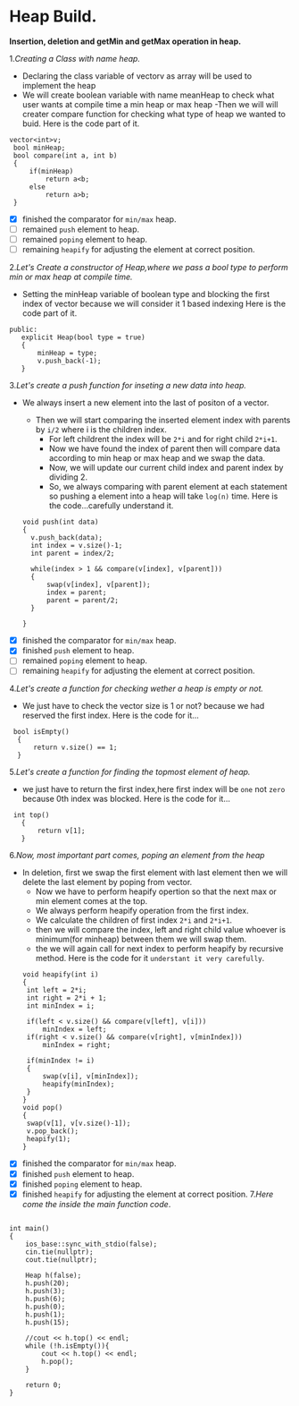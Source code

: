 # Heap Build.
**Insertion, deletion and getMin and getMax operation in heap.**

1.*Creating a Class with name heap.*
 - Declaring the class variable of vector<int>v as array will be used to implement the heap
  - We will create boolean variable with name meanHeap to check what user wants at compile time a min heap or max heap
   -Then we will will creater compare function for checking what type of heap we wanted to buid.
    Here is the code part of it.
   ```
  vector<int>v;
    bool minHeap;
    bool compare(int a, int b)
    {
        if(minHeap)
            return a<b;
        else
            return a>b;
    }
  ```
 - [x] finished the comparator for `min/max` heap.
 - [ ] remained `push` element to heap.
 - [ ] remained `poping` element to heap.
 - [ ] remaining `heapify` for adjusting the element at correct position.
 
 2.*Let's Create a constructor of Heap,where we pass a bool type to perform min or max heap at compile time.*
   - Setting the minHeap variable of boolean type and blocking the first index of vector because we will consider it 1 based indexing
  Here is the code part of it.
 ```
 public:
    explicit Heap(bool type = true)
    {
        minHeap = type;
        v.push_back(-1);
    }
 ```
3.*Let's create a push function for inseting a new data into heap.*
  - We always insert a new element into the last of positon of a vector.
    - Then we will start comparing the inserted element index with parents by `i/2` where i is the children index.
      - For left childrent the index will be `2*i` and for right child `2*i+1`.
       - Now we have found the index of parent then will compare data according to min heap or max heap and we swap the data.
        - Now, we will update our current child index and parent index by dividing 2.
         - So, we always comparing with parent element at each statement so pushing a element into a heap will take `log(n)` time.
   Here is the code...carefully understand it.
 
    ```
    void push(int data)
    {
      v.push_back(data);
      int index = v.size()-1;
      int parent = index/2;

      while(index > 1 && compare(v[index], v[parent]))
      {
          swap(v[index], v[parent]);
          index = parent;
          parent = parent/2;
      }

    }
    ```
 - [x] finished the comparator for `min/max` heap.
 - [x] finished `push` element to heap.
 - [ ] remained `poping` element to heap.
 - [ ] remaining `heapify` for adjusting the element at correct position.
 
4.*Let's create a function for checking wether a heap is empty or not.*
  - We just have to check the vector size is 1 or not? because we had reserved the first index.
  Here is the code for it...
  ```
   bool isEmpty()
    {
        return v.size() == 1;
    }
  ```
5.*Let's create a function for finding the topmost element of heap.*
 - we just have to return the first index,here first index will be `one` not `zero` because 0th index was blocked.
 Here is the code for it...
 ```
  int top()
    {
        return v[1];
    }
 ```
6.*Now, most important part comes, poping an element from the heap*
  - In deletion, first we swap the first element with last element then we will delete the last element by poping from vector.
    - Now we have to perform heapify opertion so that the next max or min element comes at the top.
    - We always perform heapify operation from the first index.
     - We calculate the children of first index `2*i` and `2*i+1`.
      - then we will compare the index, left and right child value whoever is minimum(for minheap) between them we will swap them.
       - the we will again call for next index to perform heapify by recursive method.
       Here is the code for it `understant it very carefully`.
       ```
       void heapify(int i)
    {
        int left = 2*i;
        int right = 2*i + 1;
        int minIndex = i;

        if(left < v.size() && compare(v[left], v[i]))
            minIndex = left;
        if(right < v.size() && compare(v[right], v[minIndex]))
            minIndex = right;

        if(minIndex != i)
        {
            swap(v[i], v[minIndex]);
            heapify(minIndex);
        }
    }
    void pop()
    {
        swap(v[1], v[v.size()-1]);
        v.pop_back();
        heapify(1);
    }
    ```
 - [x] finished the comparator for `min/max` heap.
 - [x] finished `push` element to heap.
 - [x] finished `poping` element to heap.
 - [x] finished `heapify` for adjusting the element at correct position.
7.*Here come the inside the main function code*.
```

int main()
{
    ios_base::sync_with_stdio(false);
    cin.tie(nullptr);
    cout.tie(nullptr);

    Heap h(false);
    h.push(20);
    h.push(3);
    h.push(6);
    h.push(0);
    h.push(1);
    h.push(15);

    //cout << h.top() << endl;
    while (!h.isEmpty()){
        cout << h.top() << endl;
        h.pop();
    }

    return 0;
}
```
